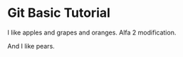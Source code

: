 # Git Basic Tutorial

I like apples and grapes and oranges. Alfa 2 modification.

And I like pears.
